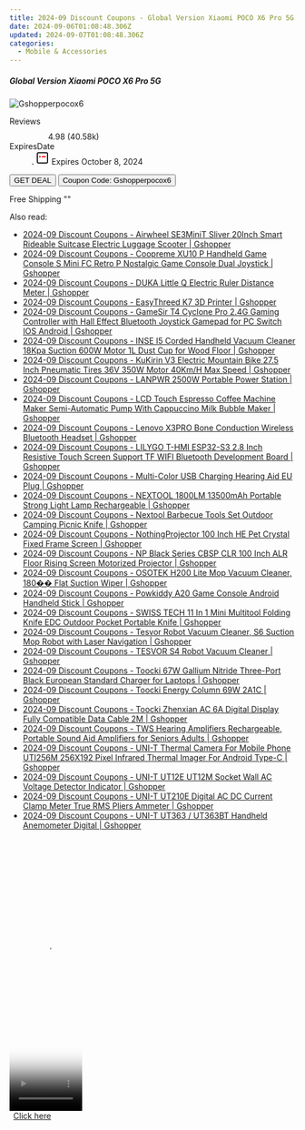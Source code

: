 ```yaml
---
title: 2024-09 Discount Coupons - Global Version Xiaomi POCO X6 Pro 5G | Gshopper
date: 2024-09-06T01:08:48.306Z
updated: 2024-09-07T01:08:48.306Z
categories:
  - Mobile & Accessories
---
```



<div class="max-w-4xl mx-auto grid grid-cols-1 lg:max-w-5xl lg:gap-x-20 lg:grid-cols-2">
  <div class="relative p-3 col-start-1 row-start-1 flex flex-col-reverse rounded-lg bg-gradient-to-t from-black/75 via-black/0 sm:bg-none sm:row-start-2 sm:p-0 lg:row-start-1">
    <h5 class="mt-1 text-lg font-semibold text-white sm:text-slate-900 md:text-2xl dark:sm:text-white">Global Version Xiaomi POCO X6 Pro 5G</h5>
  </div>
  
  <div class="col-start-1 col-end-3 row-start-1 grid gap-4 sm:mb-6 sm:grid-cols-4 lg:col-start-2 lg:row-span-6 lg:row-end-6 lg:mb-0 lg:gap-6">
      <img src="&quot;&quot;" onClick="javascript:window.open(decodeURIComponent('%22https%3A%2F%2Fwww.shareasale.com%2Fu.cfm%3Fd%3D1117857%26m%3D97331%26u%3D4338022%22'), '_blank');void(0);" alt="Gshopperpocox6" class="h-60 w-full rounded-lg object-cover sm:col-span-2 sm:h-52 lg:col-span-full" loading="lazy" />
    
  </div>
  <dl class="row-start-2 mt-4 flex items-center text-xs font-medium sm:row-start-3 sm:mt-1 md:mt-2.5 lg:row-start-2">
    <dt class="sr-only">Reviews</dt>
    <dd class="flex items-center text-indigo-600 dark:text-indigo-400">
      <svg width="24" height="24" fill="none" aria-hidden="true" class="mr-1 stroke-current dark:stroke-indigo-500">
        <path d="m12 5 2 5h5l-4 4 2.103 5L12 16l-5.103 3L9 14l-4-4h5l2-5Z" stroke-width="2" stroke-linecap="round" stroke-linejoin="round" />
      </svg>
      <span>4.98 <span class="font-normal text-slate-400">(40.58k)</span></span>
    </dd>
    <dt class="sr-only">ExpiresDate</dt>
    <dd class="flex items-center">
      <svg width="2" height="2" aria-hidden="true" fill="currentColor" class="mx-3 text-slate-300">
        <circle cx="1" cy="1" r="1" />
      </svg>
      <svg width="24" height="24" viewBox="0 0 24 24" fill="none" stroke="currentColor" stroke-width="2">
        <rect x="3" y="3" width="18" height="18" rx="2" fill="#fff" />
        <path d="M6 10L18 10" stroke="red" stroke-width="2" fill="none" />
        <path d="M10 6L10 18" stroke="#fff" stroke-width="2" fill="none" />
      </svg>
      Expires October 8, 2024    </dd>
  </dl>
  <div class="col-start-1 row-start-3 mt-4 self-center sm:col-start-2 sm:row-span-2 sm:row-start-2 sm:mt-0 lg:col-start-1 lg:row-start-3 lg:row-end-4 lg:mt-6">
    <button type="button" onClick="javascript:window.open(decodeURIComponent('%22https%3A%2F%2Fwww.shareasale.com%2Fu.cfm%3Fd%3D1117857%26m%3D97331%26u%3D4338022%22'), '_blank');void(0);" class="rounded-lg bg-red-600 px-3 py-2 text-sm font-medium leading-6 text-white">GET DEAL</button>
    <button type="button" onClick="javascript:window.open(decodeURIComponent('%22https%3A%2F%2Fwww.shareasale.com%2Fu.cfm%3Fd%3D1117857%26m%3D97331%26u%3D4338022%22'), '_blank');void(0);" class="border-dashed border-2 border-indigo-600 bg-green-100 text-sm leading-6 font-medium py-2 px-3 rounded-lg">Coupon Code: Gshopperpocox6</button>
  </div>
  <p class="col-start-1 mt-4 text-sm leading-6 sm:col-span-2 lg:col-span-1 lg:row-start-4 lg:mt-6 dark:text-slate-400">
    Free Shipping 
""  </p>
</div>
<span class="atpl-alsoreadstyle">Also read:</span>
<div><ul>
<li><a href="https://coupons.techidaily.com/coupon-1118429-share-97331-sale/"><u>2024-09 Discount Coupons - Airwheel SE3MiniT Sliver 20Inch Smart Rideable Suitcase Electric Luggage Scooter | Gshopper</u></a></li>
<li><a href="https://coupons.techidaily.com/coupon-1118437-share-97331-sale/"><u>2024-09 Discount Coupons - Coopreme XU10 P Handheld Game Console S Mini FC Retro P Nostalgic Game Console Dual Joystick | Gshopper</u></a></li>
<li><a href="https://coupons.techidaily.com/coupon-1118431-share-97331-sale/"><u>2024-09 Discount Coupons - DUKA Little Q Electric Ruler Distance Meter | Gshopper</u></a></li>
<li><a href="https://coupons.techidaily.com/coupon-1118427-share-97331-sale/"><u>2024-09 Discount Coupons - EasyThreed K7 3D Printer | Gshopper</u></a></li>
<li><a href="https://coupons.techidaily.com/coupon-1118436-share-97331-sale/"><u>2024-09 Discount Coupons - GameSir T4 Cyclone Pro 2.4G Gaming Controller with Hall Effect Bluetooth Joystick Gamepad for PC Switch IOS Android | Gshopper</u></a></li>
<li><a href="https://coupons.techidaily.com/coupon-1118439-share-97331-sale/"><u>2024-09 Discount Coupons - INSE I5 Corded Handheld Vacuum Cleaner 18Kpa Suction 600W Motor 1L Dust Cup for Wood Floor | Gshopper</u></a></li>
<li><a href="https://coupons.techidaily.com/coupon-1118416-share-97331-sale/"><u>2024-09 Discount Coupons - KuKirin V3 Electric Mountain Bike 27.5 Inch Pneumatic Tires 36V 350W Motor 40Km/H Max Speed | Gshopper</u></a></li>
<li><a href="https://coupons.techidaily.com/coupon-1118435-share-97331-sale/"><u>2024-09 Discount Coupons - LANPWR 2500W Portable Power Station | Gshopper</u></a></li>
<li><a href="https://coupons.techidaily.com/coupon-1118441-share-97331-sale/"><u>2024-09 Discount Coupons - LCD Touch Espresso Coffee Machine Maker Semi-Automatic Pump With Cappuccino Milk Bubble Maker | Gshopper</u></a></li>
<li><a href="https://coupons.techidaily.com/coupon-1118420-share-97331-sale/"><u>2024-09 Discount Coupons - Lenovo X3PRO Bone Conduction Wireless Bluetooth Headset | Gshopper</u></a></li>
<li><a href="https://coupons.techidaily.com/coupon-1118438-share-97331-sale/"><u>2024-09 Discount Coupons - LILYGO T-HMI ESP32-S3 2.8 Inch Resistive Touch Screen Support TF WIFI Bluetooth Development Board | Gshopper</u></a></li>
<li><a href="https://coupons.techidaily.com/coupon-1118421-share-97331-sale/"><u>2024-09 Discount Coupons - Multi-Color USB Charging Hearing Aid EU Plug | Gshopper</u></a></li>
<li><a href="https://coupons.techidaily.com/coupon-1118360-share-97331-sale/"><u>2024-09 Discount Coupons - NEXTOOL 1800LM 13500mAh Portable Strong Light Lamp Rechargeable | Gshopper</u></a></li>
<li><a href="https://coupons.techidaily.com/coupon-1118361-share-97331-sale/"><u>2024-09 Discount Coupons - Nextool Barbecue Tools Set Outdoor Camping Picnic Knife | Gshopper</u></a></li>
<li><a href="https://coupons.techidaily.com/coupon-1118433-share-97331-sale/"><u>2024-09 Discount Coupons - NothingProjector 100 Inch HE Pet Crystal Fixed Frame Screen | Gshopper</u></a></li>
<li><a href="https://coupons.techidaily.com/coupon-1118434-share-97331-sale/"><u>2024-09 Discount Coupons - NP Black Series CBSP CLR 100 Inch ALR Floor Rising Screen Motorized Projector | Gshopper</u></a></li>
<li><a href="https://coupons.techidaily.com/coupon-1118440-share-97331-sale/"><u>2024-09 Discount Coupons - OSOTEK H200 Lite Mop Vacuum Cleaner, 180�� Flat Suction Wiper | Gshopper</u></a></li>
<li><a href="https://coupons.techidaily.com/coupon-1118432-share-97331-sale/"><u>2024-09 Discount Coupons - Powkiddy A20 Game Console Android Handheld Stick | Gshopper</u></a></li>
<li><a href="https://coupons.techidaily.com/coupon-1118362-share-97331-sale/"><u>2024-09 Discount Coupons - SWISS TECH 11 In 1 Mini Multitool Folding Knife EDC Outdoor Pocket Portable Knife | Gshopper</u></a></li>
<li><a href="https://coupons.techidaily.com/coupon-1118426-share-97331-sale/"><u>2024-09 Discount Coupons - Tesvor Robot Vacuum Cleaner, S6 Suction Mop Robot with Laser Navigation | Gshopper</u></a></li>
<li><a href="https://coupons.techidaily.com/coupon-1118428-share-97331-sale/"><u>2024-09 Discount Coupons - TESVOR S4 Robot Vacuum Cleaner | Gshopper</u></a></li>
<li><a href="https://coupons.techidaily.com/coupon-1118430-share-97331-sale/"><u>2024-09 Discount Coupons - Toocki 67W Gallium Nitride Three-Port Black European Standard Charger for Laptops | Gshopper</u></a></li>
<li><a href="https://coupons.techidaily.com/coupon-1118423-share-97331-sale/"><u>2024-09 Discount Coupons - Toocki Energy Column 69W 2A1C | Gshopper</u></a></li>
<li><a href="https://coupons.techidaily.com/coupon-1118424-share-97331-sale/"><u>2024-09 Discount Coupons - Toocki Zhenxian AC 6A Digital Display Fully Compatible Data Cable 2M | Gshopper</u></a></li>
<li><a href="https://coupons.techidaily.com/coupon-1118422-share-97331-sale/"><u>2024-09 Discount Coupons - TWS Hearing Amplifiers Rechargeable, Portable Sound Aid Amplifiers for Seniors Adults | Gshopper</u></a></li>
<li><a href="https://coupons.techidaily.com/coupon-1118425-share-97331-sale/"><u>2024-09 Discount Coupons - UNI-T Thermal Camera For Mobile Phone UTI256M 256X192 Pixel Infrared Thermal Imager For Android Type-C | Gshopper</u></a></li>
<li><a href="https://coupons.techidaily.com/coupon-1118418-share-97331-sale/"><u>2024-09 Discount Coupons - UNI-T UT12E UT12M Socket Wall AC Voltage Detector Indicator | Gshopper</u></a></li>
<li><a href="https://coupons.techidaily.com/coupon-1118419-share-97331-sale/"><u>2024-09 Discount Coupons - UNI-T UT210E Digital AC DC Current Clamp Meter True RMS Pliers Ammeter | Gshopper</u></a></li>
<li><a href="https://coupons.techidaily.com/coupon-1118417-share-97331-sale/"><u>2024-09 Discount Coupons - UNI-T UT363 / UT363BT Handheld Anemometer Digital | Gshopper</u></a></li>
</ul></div>

<ins class="adsbygoogle"
      style="display:block"
      data-ad-client="ca-pub-7571918770474297"
      data-ad-slot="8358498916"
      data-ad-format="auto"
      data-full-width-responsive="true"></ins>
<!-- affiliate ads begin -->
<span id="1938136">
					<video width="128" height="480" style="cursor:pointer"
           poster="//a.impactradius-go.com/display-clicktoplayimage/1938136.png"
           onclick="if(!this.playClicked){this.play();this.setAttribute('controls',true);this.playClicked=true;}">
	   <source src="//a.impactradius-go.com/display-ad/22993-1938136">
	   <img src="//a.impactradius-go.com/display-clicktoplayimage/1938136.png" style="border: none; height: 100%; width: 100%; object-fit: contain">
	</video>
	<div style="width:80px;text-align:center"><a href="javascript:window.open(decodeURIComponent('https%3A%2F%2Fhomestyler.sjv.io%2Fc%2F5597632%2F1938136%2F22993'), '_blank');void(0);">Click here</a></div>
</span>
<img height="0" width="0" src="https://imp.pxf.io/i/5597632/1938136/22993" style="position:absolute;visibility:hidden;" border="0" />
<!-- affiliate ads end -->